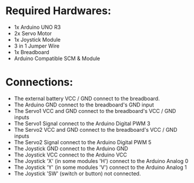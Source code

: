 
# Required Hardwares: </br>
- 1x Arduino UNO R3
- 2x Servo Motor
- 1x Joystick Module
- 3 in 1 Jumper Wire
- 1x Breadboard
- Arduino Compatible SCM & Module
# Connections: </br>
- The external battery VCC / GND connect to the breadboard.
- The Arduino GND connect to the breadboard's GND input
- The Servo1 VCC and GND connect to the breadboard's VCC / GND inputs
- The Servo1 Signal connect to the Arduino Digital PWM 3
- The Servo2 VCC and GND connect to the breadboard's VCC / GND inputs
- The Servo2 Signal connect to the Arduino Digital PWM 5
- The Joystick GND connect to the Arduino GND
- The Joystick VCC connect to the Arduino VCC
- The Joystick 'X' (in some modules 'H') connect to the Arduino Analog 0
- The Joystick 'Y' (in some modules 'V') connect to the Arduino Analog 1
- The Joystick 'SW' (switch or button) not connected.
